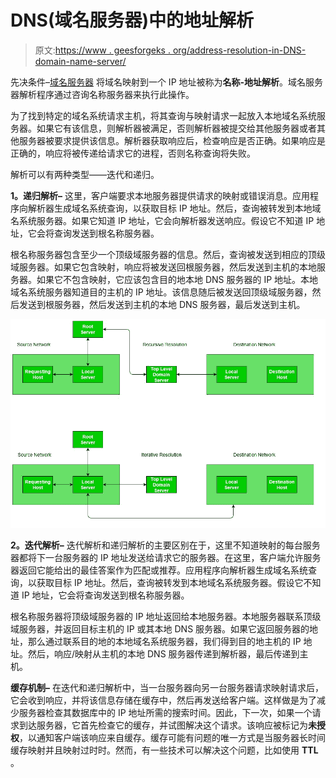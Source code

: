 # DNS(域名服务器)中的地址解析

> 原文:[https://www . geesforgeks . org/address-resolution-in-DNS-domain-name-server/](https://www.geeksforgeeks.org/address-resolution-in-dns-domain-name-server/)

先决条件–[域名服务器](https://www.geeksforgeeks.org/dns-domain-name-server/)
将域名映射到一个 IP 地址被称为**名称-地址解析**。域名服务器解析程序通过咨询名称服务器来执行此操作。

为了找到特定的域名系统请求主机，将其查询与映射请求一起放入本地域名系统服务器。如果它有该信息，则解析器被满足，否则解析器被提交给其他服务器或者其他服务器被要求提供该信息。解析器获取响应后，检查响应是否正确。如果响应是正确的，响应将被传递给请求它的进程，否则名称查询将失败。

解析可以有两种类型——迭代和递归。

**1。递归解析–**
这里，客户端要求本地服务器提供请求的映射或错误消息。应用程序向解析器生成域名系统查询，以获取目标 IP 地址。然后，查询被转发到本地域名系统服务器。如果它知道 IP 地址，它会向解析器发送响应。假设它不知道 IP 地址，它会将查询发送到根名称服务器。

根名称服务器包含至少一个顶级域服务器的信息。然后，查询被发送到相应的顶级域服务器。如果它包含映射，响应将被发送回根服务器，然后发送到主机的本地服务器。如果它不包含映射，它应该包含目的地本地 DNS 服务器的 IP 地址。本地域名系统服务器知道目的主机的 IP 地址。该信息随后被发送回顶级域服务器，然后发送到根服务器，然后发送到主机的本地 DNS 服务器，最后发送到主机。

![](img/9f2cf028cd39f7e66e03ae3368d50ec7.png)

**2。迭代解析–**
迭代解析和递归解析的主要区别在于，这里不知道映射的每台服务器都将下一台服务器的 IP 地址发送给请求它的服务器。在这里，客户端允许服务器返回它能给出的最佳答案作为匹配或推荐。应用程序向解析器生成域名系统查询，以获取目标 IP 地址。然后，查询被转发到本地域名系统服务器。假设它不知道 IP 地址，它会将查询发送到根名称服务器。

根名称服务器将顶级域服务器的 IP 地址返回给本地服务器。本地服务器联系顶级域服务器，并返回目标主机的 IP 或其本地 DNS 服务器。如果它返回服务器的地址，那么通过联系目的地的本地域名系统服务器，我们得到目的地主机的 IP 地址。然后，响应/映射从主机的本地 DNS 服务器传递到解析器，最后传递到主机。

**缓存机制–**
在迭代和递归解析中，当一台服务器向另一台服务器请求映射请求后，它会收到响应，并将该信息存储在缓存中，然后再发送给客户端。这样做是为了减少服务器检查其数据库中的 IP 地址所需的搜索时间。因此，下一次，如果一个请求到达服务器，它首先检查它的缓存，并试图解决这个请求。该响应被标记为**未授权**，以通知客户端该响应来自缓存。缓存可能有问题的唯一方式是当服务器长时间缓存映射并且映射过时时。然而，有一些技术可以解决这个问题，比如使用 **TTL** 。
